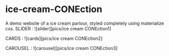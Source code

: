 # ice-cream-CONEction
A demo website of a ice cream parlour, styled completely using materialize css.
SLIDER :
![slider][pics/ice cream CONEction1]

CARDS :
![cards][pics/ice cream CONEction2]

CAROUSEL :
![carousel][pics/ice cream CONEction3]
